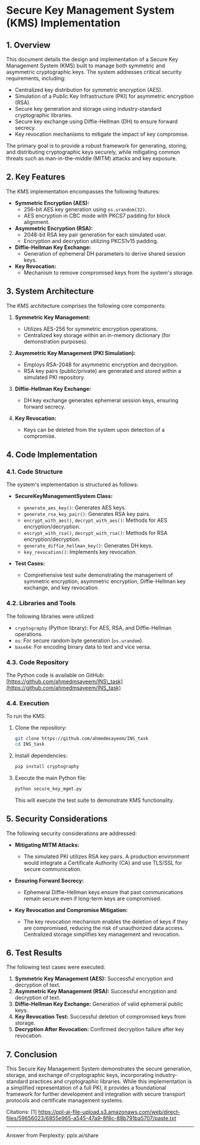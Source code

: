 
# **Secure Key Management System (KMS) Implementation**

## **1. Overview**

This document details the design and implementation of a Secure Key Management System (KMS) built to manage both symmetric and asymmetric cryptographic keys. The system addresses critical security requirements, including:

*   Centralized key distribution for symmetric encryption (AES).
*   Simulation of a Public Key Infrastructure (PKI) for asymmetric encryption (RSA).
*   Secure key generation and storage using industry-standard cryptographic libraries.
*   Secure key exchange using Diffie-Hellman (DH) to ensure forward secrecy.
*   Key revocation mechanisms to mitigate the impact of key compromise.

The primary goal is to provide a robust framework for generating, storing, and distributing cryptographic keys securely, while mitigating common threats such as man-in-the-middle (MITM) attacks and key exposure.

## **2. Key Features**

The KMS implementation encompasses the following features:

*   **Symmetric Encryption (AES):**
    *   256-bit AES key generation using `os.urandom(32)`.
    *   AES encryption in CBC mode with PKCS7 padding for block alignment.
*   **Asymmetric Encryption (RSA):**
    *   2048-bit RSA key pair generation for each simulated user.
    *   Encryption and decryption utilizing PKCS1v15 padding.
*   **Diffie-Hellman Key Exchange:**
    *   Generation of ephemeral DH parameters to derive shared session keys.
*   **Key Revocation:**
    *   Mechanism to remove compromised keys from the system's storage.

## **3. System Architecture**

The KMS architecture comprises the following core components:

1.  **Symmetric Key Management:**

    *   Utilizes AES-256 for symmetric encryption operations.
    *   Centralized key storage within an in-memory dictionary (for demonstration purposes).
2.  **Asymmetric Key Management (PKI Simulation):**

    *   Employs RSA-2048 for asymmetric encryption and decryption.
    *   RSA key pairs (public/private) are generated and stored within a simulated PKI repository.
3.  **Diffie-Hellman Key Exchange:**

    *   DH key exchange generates ephemeral session keys, ensuring forward secrecy.
4.  **Key Revocation:**

    *   Keys can be deleted from the system upon detection of a compromise.

## **4. Code Implementation**

### **4.1. Code Structure**

The system's implementation is structured as follows:

*   **SecureKeyManagementSystem Class:**
    *   `generate_aes_key()`: Generates AES keys.
    *   `generate_rsa_key_pair()`: Generates RSA key pairs.
    *   `encrypt_with_aes()`, `decrypt_with_aes()`: Methods for AES encryption/decryption.
    *   `encrypt_with_rsa()`, `decrypt_with_rsa()`: Methods for RSA encryption/decryption.
    *   `generate_diffie_hellman_key()`: Generates DH keys.
    *   `key_revocation()`: Implements key revocation.
*   **Test Cases:**

    *   Comprehensive test suite demonstrating the management of symmetric encryption, asymmetric encryption, Diffie-Hellman key exchange, and key revocation.

### **4.2. Libraries and Tools**

The following libraries were utilized:

*   `cryptography` (Python library): For AES, RSA, and Diffie-Hellman operations.
*   `os`: For secure random byte generation (`os.urandom`).
*   `base64`: For encoding binary data to text and vice versa.

### **4.3. Code Repository**

The Python code is available on GitHub: [https://github.com/ahmedmsayeem/INS\_task](https://github.com/ahmedmsayeem/INS_task)

### **4.4. Execution**

To run the KMS:

1.  Clone the repository:

    ```bash
    git clone https://github.com/ahmedmsayeem/INS_task
    cd INS_task
    ```
2.  Install dependencies:

    ```bash
    pip install cryptography
    ```
3.  Execute the main Python file:

    ```bash
    python secure_key_mgmt.py
    ```

    This will execute the test suite to demonstrate KMS functionality.

## **5. Security Considerations**

The following security considerations are addressed:

*   **Mitigating MITM Attacks:**

    *   The simulated PKI utilizes RSA key pairs. A production environment would integrate a Certificate Authority (CA) and use TLS/SSL for secure communication.
*   **Ensuring Forward Secrecy:**

    *   Ephemeral Diffie-Hellman keys ensure that past communications remain secure even if long-term keys are compromised.
*   **Key Revocation and Compromise Mitigation:**

    *   The key revocation mechanism enables the deletion of keys if they are compromised, reducing the risk of unauthorized data access. Centralized storage simplifies key management and revocation.

## **6. Test Results**

The following test cases were executed:

1.  **Symmetric Key Management (AES):** Successful encryption and decryption of text.
2.  **Asymmetric Key Management (RSA):** Successful encryption and decryption of text.
3.  **Diffie-Hellman Key Exchange:** Generation of valid ephemeral public keys.
4.  **Key Revocation Test:** Successful deletion of compromised keys from storage.
5.  **Decryption After Revocation:** Confirmed decryption failure after key revocation.

## **7. Conclusion**

This Secure Key Management System demonstrates the secure generation, storage, and exchange of cryptographic keys, incorporating industry-standard practices and cryptographic libraries. While this implementation is a simplified representation of a full PKI, it provides a foundational framework for further development and integration with secure transport protocols and certificate management systems.

Citations:
[1] https://ppl-ai-file-upload.s3.amazonaws.com/web/direct-files/59656023/6855e965-a545-47a9-8f8c-88b791ba5707/paste.txt

---
Answer from Perplexity: pplx.ai/share